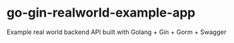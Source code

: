 # go-gin-realworld-example-app
Example real world backend API built with Golang + Gin + Gorm + Swagger
